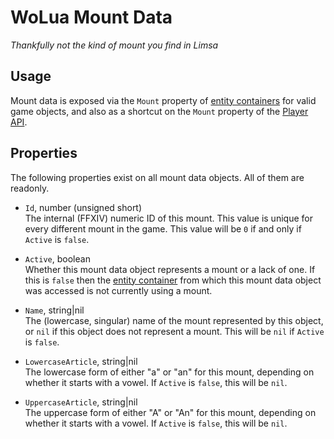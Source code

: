 # WoLua Mount Data
_Thankfully not the kind of mount you find in Limsa_

## Usage
Mount data is exposed via the `Mount` property of [entity containers](entity.md) for valid game objects, and also as a shortcut on the `Mount` property of the [Player API](player.md).

## Properties
The following properties exist on all mount data objects. All of them are readonly.

- `Id`, number (unsigned short)\
  The internal (FFXIV) numeric ID of this mount. This value is unique for every different mount in the game. This value will be `0` if and only if `Active` is `false`.

- `Active`, boolean\
  Whether this mount data object represents a mount or a lack of one. If this is `false` then the [entity container](entity.md) from which this mount data object was accessed is not currently using a mount.

- `Name`, string|nil\
  The (lowercase, singular) name of the mount represented by this object, or `nil` if this object does not represent a mount. This will be `nil` if `Active` is `false`.

- `LowercaseArticle`, string|nil\
  The lowercase form of either "a" or "an" for this mount, depending on whether it starts with a vowel. If `Active` is `false`, this will be `nil`.

- `UppercaseArticle`, string|nil\
  The uppercase form of either "A" or "An" for this mount, depending on whether it starts with a vowel. If `Active` is `false`, this will be `nil`.
